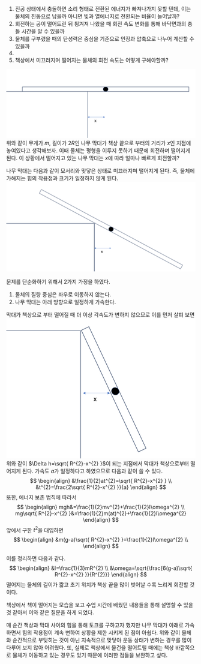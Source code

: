 1. 진공 상태에서 충돌하면 소리 형태로 전환된 에너지가 빠져나가지 못할 텐데, 이는 물체의 진동으로 남을까 아니면 빛과 열에너지로 전환되는 비율이 늘어날까?
2. 회전하는 공이 떨어트린 뒤 튕겨져 나왔을 때 회전 속도 변화를 통해 바닥면과의 충돌 시간을 알 수 있을까
3. 물체를 구부렸을 때의 탄성력은 중심을 기준으로 인장과 압축으로 나누어 계산할 수 있을까
4. 
5. 책상에서 미끄러지며 떨어지는 물체의 회전 속도는 어떻게 구해야할까?


![|300](Pasted%20image%2020240630161256.png)
 위와 같이 무게가 $m$, 길이가 $2R$인 나무 막대가 책상 끝으로 부터의 거리가 $x$인 지점에 놓여있다고 생각해보자. 이때 물체는 평형을 이루지 못하기 때문에 회전하며 떨어지게 된다. 이 상황에서 떨어지고 있는 나무 막대는 $x$에 따라 얼마나 빠르게 회전할까?

나무 막대는 다음과 같이 모서리와 맞닿은 상태로 미끄러지며 떨어지게 된다. 즉, 물체에 가해지는 힘의 작용점과 크기가 일정하지 않게 된다.
![|300](Pasted%20image%2020240630162235.png)

문제를 단순화하기 위해서 2가지 가정을 하였다.
1. 물체의 질량 중심은 좌우로 이동하지 않는다.
2. 나무 막대는 아래 방향으로 일정하게 가속한다.

막대가 책상으로 부터 떨어질 때 더 이상 각속도가 변하지 않으므로 이를 먼저 살펴 보면
![|300](Pasted%20image%2020240630162710.png)
위와 같이 $\Delta h=\sqrt{ R^{2}-x^{2} }$이 되는 지점에서 막대가 책상으로부터 떨어지게 된다.
가속도 $a$가 일정하다고 하였으므로 다음과 같이 쓸 수 있다.
$$
\begin{align}
&\frac{1}{2}at^{2}=\sqrt{ R^{2}-x^{2} } \\
&t^{2}=\frac{2\sqrt{ R^{2}-x^{2} }}{a}
\end{align}
$$
또한, 에너지 보존 법칙에 따라서
$$
\begin{align}
mgh&=\frac{1}{2}mv^{2}+\frac{1}{2}I\omega^{2} \\
mg\sqrt{ R^{2}-x^{2} }&=\frac{1}{2}m(at)^{2}+\frac{1}{2}I\omega^{2}
\end{align}
$$
앞에서 구한 $t^{2}$을 대입하면
$$
\begin{align}
&m(g-a)\sqrt{ R^{2}-x^{2} }=\frac{1}{2}I\omega^{2} \\
\end{align}
$$

이를 정리하면 다음과 같다.
$$
\begin{align}  
&I=\frac{1}{3}mR^{2} \\
&\omega=\sqrt{\frac{6(g-a)\sqrt{ R^{2}-x^{2} }}{R^{2}}}
\end{align}
$$
떨어지는 물체의 길이가 짧고 초기 위치가 책상 끝을 많이 벗어날 수록 느리게 회전할 것이다.


책상에서 책이 떨어지는 모습을 보고 수업 시간에 배웠던 내용들을 통해 설명할 수 있을 것 같아서 이와 같은 질문을 하게 되었다.

매 순간 책상과 막대 사이의 힘을 통해 토크를 구하고자 했지만 나무 막대가 아래로 가속하면서 힘의 작용점이 계속 변하여 상황을 제한 시키게 된 점이 아쉽다. 위와 같이 물체와 순간적으로 부딪히는 것이 아닌 지속적으로 맞닿아 운동 상태가 변하는 경우를 많이 다루어 보지 않아 어려웠다. 또, 실제로 책상에서 물건을 떨어트릴 때에는 책상 바깥쪽으로 물체가 이동하고 있는 경우도 있기 때문에 이러한 점들을 보완하고 싶다.